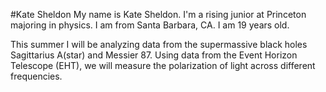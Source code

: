 #Kate Sheldon
My name is Kate Sheldon. I'm a rising junior at Princeton majoring in physics. I am from Santa Barbara, CA. I am 19 years old.

This summer I will be analyzing data from the supermassive black holes Sagittarius A(star) and Messier 87. Using data from the Event Horizon Telescope (EHT), we will measure the polarization of light across different frequencies. 
